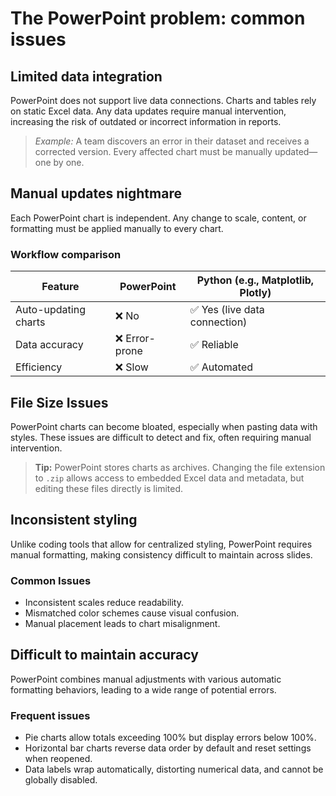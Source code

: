 # The PowerPoint problem: common issues

## Limited data integration
PowerPoint does not support live data connections. Charts and tables rely on static Excel data. Any data updates require manual intervention, increasing the risk of outdated or incorrect information in reports.

> *Example:* A team discovers an error in their dataset and receives a corrected version. Every affected chart must be manually updated—one by one. 

## Manual updates nightmare
Each PowerPoint chart is independent. Any change to scale, content, or formatting must be applied manually to every chart.

### Workflow comparison
| Feature            | PowerPoint | Python (e.g., Matplotlib, Plotly) |
|--------------------|-----------|----------------------------------|
| Auto-updating charts | ❌ No       | ✅ Yes (live data connection)   |
| Data accuracy    | ❌ Error-prone | ✅ Reliable                   |
| Efficiency        | ❌ Slow       | ✅ Automated                  |

## File Size Issues  
PowerPoint charts can become bloated, especially when pasting data with styles. These issues are difficult to detect and fix, often requiring manual intervention.  

> **Tip:** PowerPoint stores charts as archives. Changing the file extension to `.zip` allows access to embedded Excel data and metadata, but editing these files directly is limited.

## Inconsistent styling
Unlike coding tools that allow for centralized styling, PowerPoint requires manual formatting, making consistency difficult to maintain across slides.

### Common Issues  
- Inconsistent scales reduce readability.  
- Mismatched color schemes cause visual confusion.  
- Manual placement leads to chart misalignment.

## Difficult to maintain accuracy
PowerPoint combines manual adjustments with various automatic formatting behaviors, leading to a wide range of potential errors.

### Frequent issues
- Pie charts allow totals exceeding 100% but display errors below 100%.
- Horizontal bar charts reverse data order by default and reset settings when reopened.
- Data labels wrap automatically, distorting numerical data, and cannot be globally disabled.  
